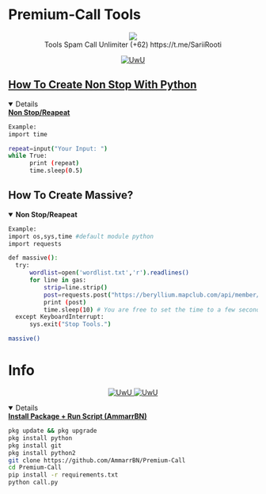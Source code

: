# Premium-Call Tools
<p align="center">
<img src="https://img.shields.io/static/v1?label=Author&color=green&message=Dusttale &logo=Acclaim&logoColor=white&style=for-the-badge"><br>
Tools Spam Call Unlimiter (+62)
https://t.me/SariiRooti
</p>
<p align="center">
  <a href="https://github.com/AmmarrBN"><img src="http://readme-typing-svg.herokuapp.com?color=FFFFFF&center=true&vCenter=true&multiline=false&lines=Minimal+Kasi+Star+lah+kontol+!" alt="UwU">
</p>

## How To Create Non Stop With Python
<details open>
  <summary><strong> Non Stop/Reapeat </strong></summary>

  ```bash
  Example:
  import time

  repeat=input("Your Input: ")
  while True:
        print (repeat)
        time.sleep(0.5)
  ```
  </details>

## How To Create Massive?
<details open>
  <summary><strong> Non Stop/Reapeat </strong></summary>

  ```bash
  Example:
  import os,sys,time #default module python
  import requests

  def massive():
  	try:
  		wordlist=open('wordlist.txt','r').readlines()
  		for line in gas:
  			strip=line.strip()
  			post=requests.post("https://beryllium.mapclub.com/api/member/registration/sms/otp",headers={"Host":"beryllium.mapclub.com","content-type":"application/json","accept-language":"en-US","accept":"application/json, text/plain, */*","user-agent":"Mozilla/5.0 (Linux; Android 10; M2006C3LG) AppleWebKit/537.36 (KHTML, like Gecko) Chrome/87.0.4280.101 Mobile Safari/537.36","origin":"https://www.mapclub.com","sec-fetch-site":"same-site","sec-fetch-mode":"cors","sec-fetch-dest":"empty","referer":"https://www.mapclub.com/","accept-encoding":"gzip, deflate, br"},data=json.dumps({"account":strip})).text
  			print (post)
  			time.sleep(10) # You are free to set the time to a few seconds
  	except KeyboardInterrupt:
  		sys.exit("Stop Tools.")
  
  massive()
  ```
  </details>

# Info
<p align="center">
  <a href="https://github.com/AmmarrBN"><img src="http://readme-typing-svg.herokuapp.com?color=FFFFFF&center=true&vCenter=true&multiline=false&lines=Sewaktu+waktu+tools+ini+akan" alt="UwU">
  <a href="https://github.com/AmmarrBN"><img src="http://readme-typing-svg.herokuapp.com?color=FFFFFF&center=true&vCenter=true&multiline=false&lines=expired+jadi+gunakan+dengan+bijak+!" alt="UwU">
</p>

<details open>
  <summary><strong> Install Package + Run Script (AmmarrBN)</strong></summary>

  ```bash
  pkg update && pkg upgrade
  pkg install python
  pkg install git
  pkg install python2
  git clone https://github.com/AmmarrBN/Premium-Call
  cd Premium-Call
  pip install -r requirements.txt
  python call.py
  ```
  </details>
